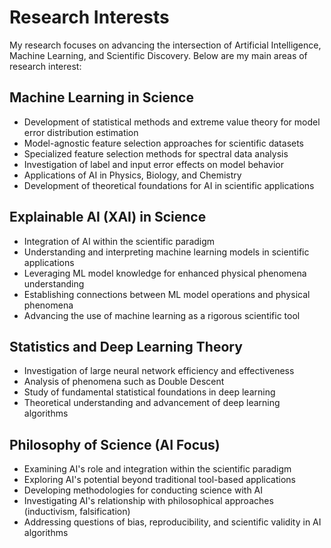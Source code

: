 # Research Interests

My research focuses on advancing the intersection of Artificial Intelligence, Machine Learning, and Scientific Discovery. Below are my main areas of research interest:

## Machine Learning in Science
- Development of statistical methods and extreme value theory for model error distribution estimation
- Model-agnostic feature selection approaches for scientific datasets
- Specialized feature selection methods for spectral data analysis
- Investigation of label and input error effects on model behavior
- Applications of AI in Physics, Biology, and Chemistry
- Development of theoretical foundations for AI in scientific applications

## Explainable AI (XAI) in Science
- Integration of AI within the scientific paradigm
- Understanding and interpreting machine learning models in scientific applications
- Leveraging ML model knowledge for enhanced physical phenomena understanding
- Establishing connections between ML model operations and physical phenomena
- Advancing the use of machine learning as a rigorous scientific tool

## Statistics and Deep Learning Theory
- Investigation of large neural network efficiency and effectiveness
- Analysis of phenomena such as Double Descent
- Study of fundamental statistical foundations in deep learning
- Theoretical understanding and advancement of deep learning algorithms

## Philosophy of Science (AI Focus)
- Examining AI's role and integration within the scientific paradigm
- Exploring AI's potential beyond traditional tool-based applications
- Developing methodologies for conducting science with AI
- Investigating AI's relationship with philosophical approaches (inductivism, falsification)
- Addressing questions of bias, reproducibility, and scientific validity in AI algorithms

